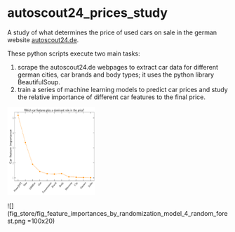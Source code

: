 # autoscout24_prices_study

A study of what determines the price of used cars on sale in the german website [autoscout24.de](https://www.autoscout24.de/).

These python scripts execute two main tasks: 
1. scrape the autoscout24.de webpages to extract car data for different german cities, car brands and body types; it uses the python library BeautifulSoup.
2. train a series of machine learning models to predict car prices and study the relative importance of different car features to the final price.


<img src="fig_store/fig_feature_importances_by_randomization_model_4_random_forest.png" width="200" height="200" />

![](fig_store/fig_feature_importances_by_randomization_model_4_random_forest.png =100x20)
